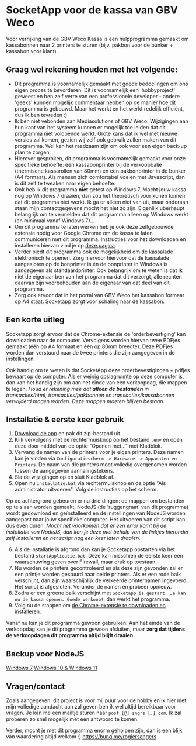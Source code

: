 # SocketApp voor de kassa van GBV Weco 
Voor verrijking van de GBV Weco Kassa is een hulpprogramma gemaakt om kassabonnen naar 2 printers te sturen (bijv. pakbon voor de bunker + kassabon voor klant).

## Graag wel rekening houden met het volgende:

 - Dit programma is voornamelijk gemaakt met goede bedoelingen om ons eigen proces te bevorderen. Dit is voornamelijk een 'hobbyproject' geweest en ben zelf verre van een professionele developer - andere 'geeks' kunnen mogelijk commentaar hebben op de manier hoe dit programma is gebouwd. Maar het werkt en het werkt redelijk efficiënt, dus ik ben tevreden :)
 - Ik ben niet vebonden aan Mediasolutions of GBV Weco. Wijzigingen aan hun kant van het systeem kunnen er mogelijk toe leiden dat dit programma niet voldoende werkt. Grote kans dat ik wel met nieuwe versies zal komen, gezien wij zelf ook gebruik zullen maken van dit programma. Wel kan het raadzaam zijn om ook voor een eigen back-up plan te zorgen.
 - Hierover gesproken, dit programma is voornamelijk gemaakt voor onze specifieke behoefte: een kassabonprinter bij de verkoopbalie (thermische kassarollen van 80mm) en een pakbonprinter in de bunker (A4 formaat). Als mensen zich comfortabel voelen met Javascript, dan is dit zelf te tweaken naar eigen behoefte.
 - Ook heb ik dit programma **niet** getest op Windows 7. Mocht jouw kassa nog op Windows 7 draaien, dan zou het theoretisch voor kunen komen dat dit programma niet werkt. Ik ga er alleen niet van uit, maar onderaan staan mijn contactgegevens mocht het niet zo zijn. Eigenlijk uberhaupt belangrijk om te vermelden dat dit programma alleen op Windows werkt (en minimaal vanaf Windows 7)...
 - Om dit programma te laten werken heb je ook deze zelfgebouwde extensie nodig voor Google Chrome om de kassa te laten communiceren met dit programma. Instructies voor het downloaden en installeren hiervan vind je op [deze pagina](https://github.com/SNGRS/weco-exentensie).
 - Verder biedt dit programma ook de mogelijkheid om de kassalade elektronisch te openen. Zorg hiervoor hiervoor dat de kassalade aangesloten op de bonprinter is én de bonprinter in Windows is aangegeven als standaardprinter. Ook belangrijk om te weten is dat ik niet de eigenaar ben van het programma dat dit verzorgt, alle rechten daarvan zijn voorbehouden aan de eigenaar van dat deel van dit programma.
 - Zorg ook ervoor dat in het portal van GBV Weco het kassabon formaat op A4 staat. Socketapp zorgt voor schaling naar de kassabon.

## Een korte uitleg
Socketapp zorgt ervoor dat de Chrome-extensie de 'orderbevestiging' kan downloaden naar de computer. Vervolgens worden hiervan twee PDFjes gemaakt (één op A4 formaat en één op 80mm breedte). Deze PDFjes worden dan verstuurd naar de twee printers die zijn aangegeven in de instellingen.

Ook handig om te weten is dat SocketApp deze orderbevestigingen + pdfjes bewaart op de computer. Als er weinig opslagruimte op deze computer is, dan kan het handig zijn om aan het einde van een verkoopdag, die mappen te legen.
*Houd er rekening mee dat **alleen de bestanden** in transacties/html, transacties/pakbonnen en transacties/kassabonnen verwijderd mogen worden. Deze mappen moeten blijven bestaan.*

## Installatie & eerste keer gebruik

 1. [Download de app](https://github.com/SNGRS/socketapp/archive/refs/heads/master.zip) en pak dit zip-bestand uit.
 2. Klik vervolgens met de rechtermuisknop op het bestand `.env` en open deze door middel van de optie "Openen met..." met Kladblok.
 3. Vervang de namen van de printers voor je eigen printers. Deze namen kan je vinden via `Configuratiescherm -> Hardware -> Apparaten en Printers`. De naam van die printers moet volledig overgenomen worden tussen de aangegeven aanhalingstekens.
 4. Sla de wijzigingen op en sluit Kladblok af.
 5. Open nu `installatie.bat` via rechtermuisknop en de optie "Als administrator uitvoeren".  Volg de instructies op het scherm.

Op de achtergrond gebeuren er nu drie dingen: de mappen om bestanden op te slaan worden gemaakt, NodeJS (de 'ruggengraat' van dit programma) wordt gedownload en geïnstalleerd én de instellingen van NodeJS worden aangepast naar jouw specifieke computer.  Het uitvoeren van dit script kan dus even duren.
*Mocht het voorkomen dat er een error komt bij de installatie van NodeJS, dan kan je deze met behulp van de linkjes hieronder zelf installeren en het script nog een keer laten draaien.*

6. Als de installatie is afgrond dan kan je Socketapp opstarten via het bestand `startApplicatie.bat`. Deze kan misschien de eerste keer een waarschuwing geven over Firewall, maar druk op toestaan.
7. Nu worden de printers gecontroleerd en als deze zijn gevonden  zal er een printje worden gestuurd naar beide printers. 
Als er een rode balk verschijnt, dan zijn waarschijnlijk de verkeerde printernamen ingevoerd. Het script is afgesloten. Verander de namen en probeer opnieuw.
8. Zodra er een groene balk verschijnt met `Socketapp is gestart. Je kan nu de kassa openen. Goede verkoop!`, dan werkt het programma. 
9. Volg nu de stappen om [de Chrome-extensie te downloaden en installeren](https://github.com/SNGRS/weco-exentensie).

Vanaf nu kan je dit programma gewoon gebruiken! Aan het einde van de verkoopdag kan je dit programma gewoon afsluiten, maar **zorg dat tijdens de verkoopdagen dit programma altijd blijft draaien.**

## Backup voor NodeJS
[Windows 7](https://nodejs.org/download/release/v13.6.0/node-v13.6.0-x86.msi)
[Windows 10 & Windows 11](https://nodejs.org/dist/v20.10.0/node-v20.10.0-x86.msi)

## Vragen/contact
Zoals aangegeven: dit project is voor mij puur voor de hobby en ik hier niet mijn volledige aandacht aan zal geven ben ik wel altijd bereikbaar voor vragen. Je kan me een mailtje sturen naar `post [@] sngrs [.] com`. Ik zal proberen zo snel mogelijk met een antwoord te komen.

Verder, mocht je met dit programma enorm geholpen zijn, dan is een blijk van waardering altijd welkom :) https://bunq.me/rogiersangers